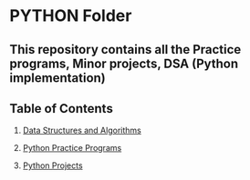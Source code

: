 # PYTHON Folder

## This repository contains all the Practice programs, Minor projects, DSA (Python implementation)

## Table of Contents

1. [Data Structures and Algorithms](./1.%20DATA%20STRUCTURES%20AND%20ALGORITHMS/)

2. [Python Practice Programs](./2.%20PRACTICE/)

3. [Python Projects](./3.%20PROJECTS/)
